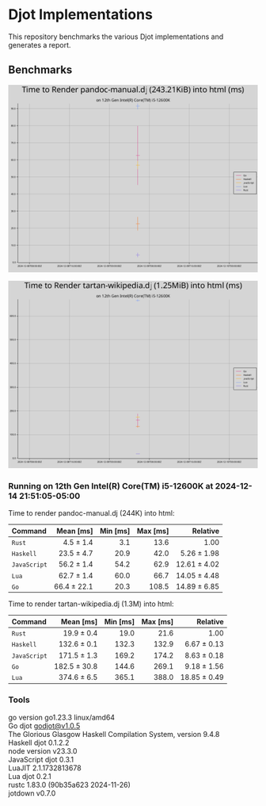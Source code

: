 # Djot Implementations

This repository benchmarks the various Djot implementations and generates a report.

## Benchmarks

![pandoc manual benchmarks](benchmark-files/pandoc-manual-benchmarks.png "Pandoc Manual Benchmarks")

![tartan wikipedia benchmarks](benchmark-files/tartan-wikipedia-benchmarks.png "Tartan Wikipedia Benchmarks")

### Running on 12th Gen Intel(R) Core(TM) i5-12600K at 2024-12-14 21:51:05-05:00  

Time to render pandoc-manual.dj (244K) into html:

| Command | Mean [ms] | Min [ms] | Max [ms] | Relative |
|:---|---:|---:|---:|---:|
| `Rust` | 4.5 ± 1.4 | 3.1 | 13.6 | 1.00 |
| `Haskell` | 23.5 ± 4.7 | 20.9 | 42.0 | 5.26 ± 1.98 |
| `JavaScript` | 56.2 ± 1.4 | 54.2 | 62.9 | 12.61 ± 4.02 |
| `Lua` | 62.7 ± 1.4 | 60.0 | 66.7 | 14.05 ± 4.48 |
| `Go` | 66.4 ± 22.1 | 20.3 | 108.5 | 14.89 ± 6.85 |

Time to render tartan-wikipedia.dj (1.3M) into html:

| Command | Mean [ms] | Min [ms] | Max [ms] | Relative |
|:---|---:|---:|---:|---:|
| `Rust` | 19.9 ± 0.4 | 19.0 | 21.6 | 1.00 |
| `Haskell` | 132.6 ± 0.1 | 132.3 | 132.9 | 6.67 ± 0.13 |
| `JavaScript` | 171.5 ± 1.3 | 169.2 | 174.2 | 8.63 ± 0.18 |
| `Go` | 182.5 ± 30.8 | 144.6 | 269.1 | 9.18 ± 1.56 |
| `Lua` | 374.6 ± 6.5 | 365.1 | 388.0 | 18.85 ± 0.49 |

### Tools

go version go1.23.3 linux/amd64  
Go djot godjot@v1.0.5  
The Glorious Glasgow Haskell Compilation System, version 9.4.8  
Haskell djot 0.1.2.2  
node version v23.3.0  
JavaScript djot 0.3.1  
LuaJIT 2.1.1732813678  
Lua djot 0.2.1  
rustc 1.83.0 (90b35a623 2024-11-26)  
jotdown v0.7.0
